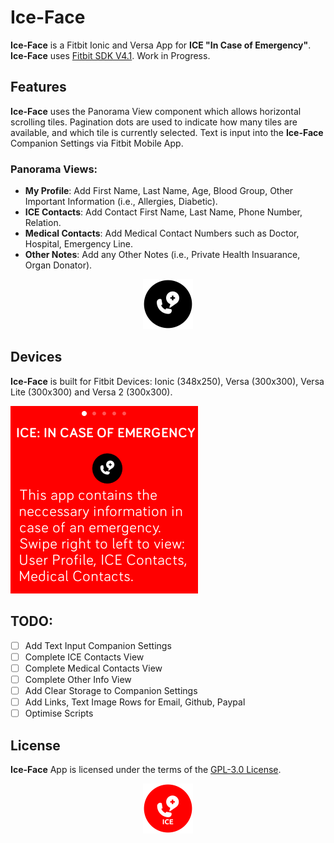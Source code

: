 # Ice-Face
**Ice-Face** is a Fitbit Ionic and Versa App for **ICE "In Case of Emergency"**. **Ice-Face** uses [Fitbit SDK V4.1](https://github.com/Fitbit). Work in Progress.

## Features
**Ice-Face** uses the Panorama View component which allows horizontal scrolling tiles. Pagination dots are used to indicate how many tiles are available, and which tile is currently selected. Text is input into the **Ice-Face** Companion Settings via Fitbit Mobile App.

### Panorama Views:

* **My Profile**: Add First Name, Last Name, Age, Blood Group, Other Important Information (i.e., Allergies, Diabetic). 
* **ICE Contacts**: Add Contact First Name, Last Name, Phone Number, Relation.
* **Medical Contacts**: Add Medical Contact Numbers such as Doctor, Hospital, Emergency Line.
* **Other Notes**: Add any Other Notes (i.e., Private Health Insuarance, Organ Donator).
<p align="middle">
<img width="80" height="80" src=./resources/icons/icon-black-80x80.png>
</p>

## Devices
**Ice-Face** is built for Fitbit Devices: Ionic (348x250), Versa (300x300), Versa Lite (300x300) and Versa 2 (300x300).

<p align="left">
  <img width="300" height="300" src=./screenshots/ice-face-screenshot.png>
</p>

## TODO:
- [ ] Add Text Input Companion Settings
- [ ] Complete ICE Contacts View
- [ ] Complete Medical Contacts View
- [ ] Complete Other Info View
- [ ] Add Clear Storage to Companion Settings
- [ ] Add Links, Text Image Rows for Email, Github, Paypal
- [ ] Optimise Scripts

## License
**Ice-Face** App is licensed under the terms of the [GPL-3.0 License](/LICENSE). 

<p align="middle">
<img width="80" height="80" src=icon.png>
</p>
